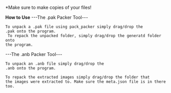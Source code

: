 *Make sure to make copies of your files!

**How to Use**
---The .pak Packer Tool---
	
    To unpack a .pak file using pack_packer simply drag/drop the
	.pak onto the program.
	 To repack the unpacked folder, simply drag/drop the generatd folder onto
	the program.
  
  ---The .anb Packer Tool---
	
    To unpack an .anb file simply drag/drop the
	.anb onto the program.
	
	To repack the extracted images simply drag/drop the folder that
	the images were extracted to. Make sure the meta.json file is in there too.
